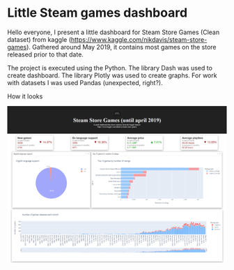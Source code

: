 # Little Steam games dashboard
Hello everyone, I present a little dashboard for Steam Store Games (Clean dataset) from kaggle (https://www.kaggle.com/nikdavis/steam-store-games). Gathered around May 2019, it contains most games on the store released prior to that date.

The project is executed using the Python. The library Dash was used to create dashboard. The library Plotly was used to create graphs. For work with datasets I was used Pandas (unexpected, right?).

How it looks

![alt text](https://github.com/vonOrso/Steam_dashboard/blob/main/dashboard_view.png?raw=true)
